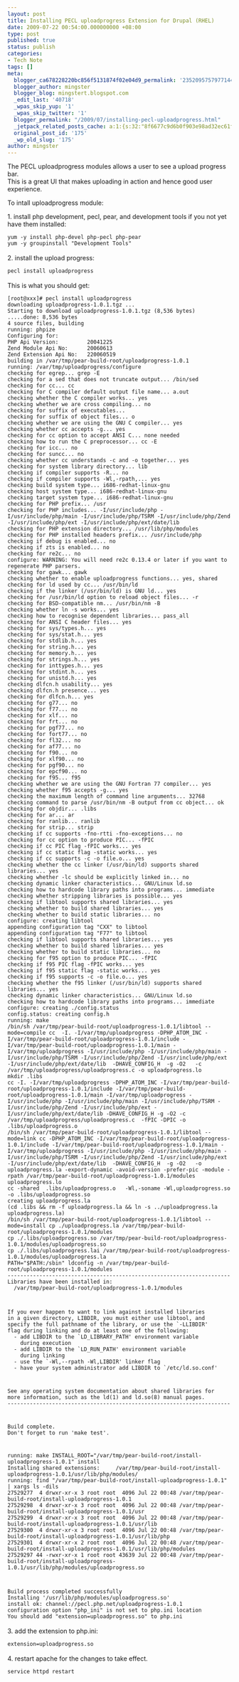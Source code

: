 ```yaml
---
layout: post
title: Installing PECL uploadprogress Extension for Drupal (RHEL)
date: 2009-07-22 00:54:00.000000000 +08:00
type: post
published: true
status: publish
categories:
- Tech Note
tags: []
meta:
  blogger_ca678228220bc856f5131874f02e04d9_permalink: '2352095757977144219'
  blogger_author: mingster
  blogger_blog: mingstert.blogspot.com
  _edit_last: '40718'
  _wpas_skip_yup: '1'
  _wpas_skip_twitter: '1'
  blogger_permalink: "/2009/07/installing-pecl-uploadprogress.html"
  _jetpack_related_posts_cache: a:1:{s:32:"8f6677c9d6b0f903e98ad32ec61f8deb";a:2:{s:7:"expires";i:1456052205;s:7:"payload";a:3:{i:0;a:1:{s:2:"id";i:256;}i:1;a:1:{s:2:"id";i:177;}i:2;a:1:{s:2:"id";i:167;}}}}
  original_post_id: '175'
  _wp_old_slug: '175'
author: mingster
---
```

<p>The PECL uploadprogress modules allows a user to see a upload progress bar.<br />This is a great UI that makes uploading in action and hence good user experience.</p>
<p>To intall uploadprogress module:</p>
<p>1. install php development, pecl, pear, and development tools if you not yet have them installed:<br /><code><br />yum -y install php-devel php-pecl php-pear<br />yum -y groupinstall "Development Tools"<br /></code><br />2. install the upload progress:<br /><code><br />pecl install uploadprogress<br /></code><br />This is what you should get:<br /><code><br />[root@xxx]# pecl install uploadprogress<br />downloading uploadprogress-1.0.1.tgz ...<br />Starting to download uploadprogress-1.0.1.tgz (8,536 bytes)<br />.....done: 8,536 bytes<br />4 source files, building<br />running: phpize<br />Configuring for:<br />PHP Api Version:         20041225<br />Zend Module Api No:      20060613<br />Zend Extension Api No:   220060519<br />building in /var/tmp/pear-build-root/uploadprogress-1.0.1<br />running: /var/tmp/uploadprogress/configure<br />checking for egrep... grep -E<br />checking for a sed that does not truncate output... /bin/sed<br />checking for cc... cc<br />checking for C compiler default output file name... a.out<br />checking whether the C compiler works... yes<br />checking whether we are cross compiling... no<br />checking for suffix of executables...<br />checking for suffix of object files... o<br />checking whether we are using the GNU C compiler... yes<br />checking whether cc accepts -g... yes<br />checking for cc option to accept ANSI C... none needed<br />checking how to run the C preprocessor... cc -E<br />checking for icc... no<br />checking for suncc... no<br />checking whether cc understands -c and -o together... yes<br />checking for system library directory... lib<br />checking if compiler supports -R... no<br />checking if compiler supports -Wl,-rpath,... yes<br />checking build system type... i686-redhat-linux-gnu<br />checking host system type... i686-redhat-linux-gnu<br />checking target system type... i686-redhat-linux-gnu<br />checking for PHP prefix... /usr<br />checking for PHP includes... -I/usr/include/php -I/usr/include/php/main -I/usr/include/php/TSRM -I/usr/include/php/Zend -I/usr/include/php/ext -I/usr/include/php/ext/date/lib<br />checking for PHP extension directory... /usr/lib/php/modules<br />checking for PHP installed headers prefix... /usr/include/php<br />checking if debug is enabled... no<br />checking if zts is enabled... no<br />checking for re2c... no<br />configure: WARNING: You will need re2c 0.13.4 or later if you want to regenerate PHP parsers.<br />checking for gawk... gawk<br />checking whether to enable uploadprogress functions... yes, shared<br />checking for ld used by cc... /usr/bin/ld<br />checking if the linker (/usr/bin/ld) is GNU ld... yes<br />checking for /usr/bin/ld option to reload object files... -r<br />checking for BSD-compatible nm... /usr/bin/nm -B<br />checking whether ln -s works... yes<br />checking how to recognise dependent libraries... pass_all<br />checking for ANSI C header files... yes<br />checking for sys/types.h... yes<br />checking for sys/stat.h... yes<br />checking for stdlib.h... yes<br />checking for string.h... yes<br />checking for memory.h... yes<br />checking for strings.h... yes<br />checking for inttypes.h... yes<br />checking for stdint.h... yes<br />checking for unistd.h... yes<br />checking dlfcn.h usability... yes<br />checking dlfcn.h presence... yes<br />checking for dlfcn.h... yes<br />checking for g77... no<br />checking for f77... no<br />checking for xlf... no<br />checking for frt... no<br />checking for pgf77... no<br />checking for fort77... no<br />checking for fl32... no<br />checking for af77... no<br />checking for f90... no<br />checking for xlf90... no<br />checking for pgf90... no<br />checking for epcf90... no<br />checking for f95... f95<br />checking whether we are using the GNU Fortran 77 compiler... yes<br />checking whether f95 accepts -g... yes<br />checking the maximum length of command line arguments... 32768<br />checking command to parse /usr/bin/nm -B output from cc object... ok<br />checking for objdir... .libs<br />checking for ar... ar<br />checking for ranlib... ranlib<br />checking for strip... strip<br />checking if cc supports -fno-rtti -fno-exceptions... no<br />checking for cc option to produce PIC... -fPIC<br />checking if cc PIC flag -fPIC works... yes<br />checking if cc static flag -static works... yes<br />checking if cc supports -c -o file.o... yes<br />checking whether the cc linker (/usr/bin/ld) supports shared libraries... yes<br />checking whether -lc should be explicitly linked in... no<br />checking dynamic linker characteristics... GNU/Linux ld.so<br />checking how to hardcode library paths into programs... immediate<br />checking whether stripping libraries is possible... yes<br />checking if libtool supports shared libraries... yes<br />checking whether to build shared libraries... yes<br />checking whether to build static libraries... no<br />configure: creating libtool<br />appending configuration tag "CXX" to libtool<br />appending configuration tag "F77" to libtool<br />checking if libtool supports shared libraries... yes<br />checking whether to build shared libraries... yes<br />checking whether to build static libraries... no<br />checking for f95 option to produce PIC... -fPIC<br />checking if f95 PIC flag -fPIC works... yes<br />checking if f95 static flag -static works... yes<br />checking if f95 supports -c -o file.o... yes<br />checking whether the f95 linker (/usr/bin/ld) supports shared libraries... yes<br />checking dynamic linker characteristics... GNU/Linux ld.so<br />checking how to hardcode library paths into programs... immediate<br />configure: creating ./config.status<br />config.status: creating config.h<br />running: make<br />/bin/sh /var/tmp/pear-build-root/uploadprogress-1.0.1/libtool --mode=compile cc  -I. -I/var/tmp/uploadprogress -DPHP_ATOM_INC -I/var/tmp/pear-build-root/uploadprogress-1.0.1/include -I/var/tmp/pear-build-root/uploadprogress-1.0.1/main -I/var/tmp/uploadprogress -I/usr/include/php -I/usr/include/php/main -I/usr/include/php/TSRM -I/usr/include/php/Zend -I/usr/include/php/ext -I/usr/include/php/ext/date/lib  -DHAVE_CONFIG_H  -g -O2   -c /var/tmp/uploadprogress/uploadprogress.c -o uploadprogress.lo<br />mkdir .libs<br />cc -I. -I/var/tmp/uploadprogress -DPHP_ATOM_INC -I/var/tmp/pear-build-root/uploadprogress-1.0.1/include -I/var/tmp/pear-build-root/uploadprogress-1.0.1/main -I/var/tmp/uploadprogress -I/usr/include/php -I/usr/include/php/main -I/usr/include/php/TSRM -I/usr/include/php/Zend -I/usr/include/php/ext -I/usr/include/php/ext/date/lib -DHAVE_CONFIG_H -g -O2 -c /var/tmp/uploadprogress/uploadprogress.c  -fPIC -DPIC -o .libs/uploadprogress.o<br />/bin/sh /var/tmp/pear-build-root/uploadprogress-1.0.1/libtool --mode=link cc -DPHP_ATOM_INC -I/var/tmp/pear-build-root/uploadprogress-1.0.1/include -I/var/tmp/pear-build-root/uploadprogress-1.0.1/main -I/var/tmp/uploadprogress -I/usr/include/php -I/usr/include/php/main -I/usr/include/php/TSRM -I/usr/include/php/Zend -I/usr/include/php/ext -I/usr/include/php/ext/date/lib  -DHAVE_CONFIG_H  -g -O2   -o uploadprogress.la -export-dynamic -avoid-version -prefer-pic -module -rpath /var/tmp/pear-build-root/uploadprogress-1.0.1/modules  uploadprogress.lo<br />cc -shared  .libs/uploadprogress.o   -Wl,-soname -Wl,uploadprogress.so -o .libs/uploadprogress.so<br />creating uploadprogress.la<br />(cd .libs &amp;&amp; rm -f uploadprogress.la &amp;&amp; ln -s ../uploadprogress.la uploadprogress.la)<br />/bin/sh /var/tmp/pear-build-root/uploadprogress-1.0.1/libtool --mode=install cp ./uploadprogress.la /var/tmp/pear-build-root/uploadprogress-1.0.1/modules<br />cp ./.libs/uploadprogress.so /var/tmp/pear-build-root/uploadprogress-1.0.1/modules/uploadprogress.so<br />cp ./.libs/uploadprogress.lai /var/tmp/pear-build-root/uploadprogress-1.0.1/modules/uploadprogress.la<br />PATH="$PATH:/sbin" ldconfig -n /var/tmp/pear-build-root/uploadprogress-1.0.1/modules<br />----------------------------------------------------------------------<br />Libraries have been installed in:<br />  /var/tmp/pear-build-root/uploadprogress-1.0.1/modules</p>
<p>If you ever happen to want to link against installed libraries<br />in a given directory, LIBDIR, you must either use libtool, and<br />specify the full pathname of the library, or use the `-LLIBDIR'<br />flag during linking and do at least one of the following:<br />  - add LIBDIR to the `LD_LIBRARY_PATH' environment variable<br />    during execution<br />  - add LIBDIR to the `LD_RUN_PATH' environment variable<br />    during linking<br />  - use the `-Wl,--rpath -Wl,LIBDIR' linker flag<br />  - have your system administrator add LIBDIR to `/etc/ld.so.conf'</p>
<p>See any operating system documentation about shared libraries for<br />more information, such as the ld(1) and ld.so(8) manual pages.<br />----------------------------------------------------------------------</p>
<p>Build complete.<br />Don't forget to run 'make test'.</p>
<p>running: make INSTALL_ROOT="/var/tmp/pear-build-root/install-uploadprogress-1.0.1" install<br />Installing shared extensions:     /var/tmp/pear-build-root/install-uploadprogress-1.0.1/usr/lib/php/modules/<br />running: find "/var/tmp/pear-build-root/install-uploadprogress-1.0.1" | xargs ls -dils<br />27529277  4 drwxr-xr-x 3 root root  4096 Jul 22 00:48 /var/tmp/pear-build-root/install-uploadprogress-1.0.1<br />27529298  4 drwxr-xr-x 3 root root  4096 Jul 22 00:48 /var/tmp/pear-build-root/install-uploadprogress-1.0.1/usr<br />27529299  4 drwxr-xr-x 3 root root  4096 Jul 22 00:48 /var/tmp/pear-build-root/install-uploadprogress-1.0.1/usr/lib<br />27529300  4 drwxr-xr-x 3 root root  4096 Jul 22 00:48 /var/tmp/pear-build-root/install-uploadprogress-1.0.1/usr/lib/php<br />27529301  4 drwxr-xr-x 2 root root  4096 Jul 22 00:48 /var/tmp/pear-build-root/install-uploadprogress-1.0.1/usr/lib/php/modules<br />27529297 44 -rwxr-xr-x 1 root root 43639 Jul 22 00:48 /var/tmp/pear-build-root/install-uploadprogress-1.0.1/usr/lib/php/modules/uploadprogress.so</p>
<p>Build process completed successfully<br />Installing '/usr/lib/php/modules/uploadprogress.so'<br />install ok: channel://pecl.php.net/uploadprogress-1.0.1<br />configuration option "php_ini" is not set to php.ini location<br />You should add "extension=uploadprogress.so" to php.ini<br /></code><br />3. add the extension to php.ini:<br /><code><br />extension=uploadprogress.so<br /></code><br />4. restart apache for the changes to take effect.<br /><code><br />service httpd restart<br /></code></p>

